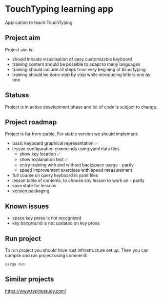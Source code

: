 # TouchTyping learning app

Application to teach TouchTyping.

## Project aim

Project aim is:

   * should inlcude visualisation of easy customizable keyboard
   * training content should be possible to adapt to many languages
   * training should include all steps from very begining of blind typing
   * training should be done step by step while introducing letters one by one

## Statuss

Project is in active development phase and lot of code is subject to change.

## Project roadmap

Project is far from stable. For stable version we should implement:

  * basic keyboard graphical representation ✅︎
  * lesson configuration commands using yaml data files
    - show key location ✅︎
    - show explanation text ✅︎
    - entry training with and without backspace usage - partly
    - speed improvement exercises with speed measurement
  * full course on query keyboard in yaml files
  * lesson table of contents, to choose any lesson to work on - partly
  * save state for lessons
  * version packaging

## Known issues

  * space key press is not recognized
  * key bacground is not updated on key press

## Run project

To run project you should have rust infrastructure set up.
Then you can compile and run project using commend:

```
cargo run
```

## Similar projects

https://www.typingstudy.com/
